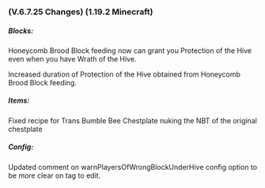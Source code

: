 ### **(V.6.7.25 Changes) (1.19.2 Minecraft)**

##### Blocks:
Honeycomb Brood Block feeding now can grant you Protection of the Hive even when you have Wrath of the Hive.

Increased duration of Protection of the Hive obtained from Honeycomb Brood Block feeding.

##### Items:
Fixed recipe for Trans Bumble Bee Chestplate nuking the NBT of the original chestplate

##### Config:
Updated comment on warnPlayersOfWrongBlockUnderHive config option to be more clear on tag to edit.